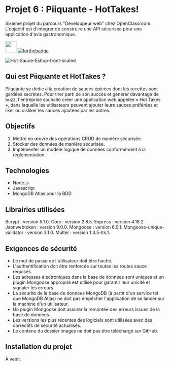 # Projet 6 : Piiquante - HotTakes!
Sixième projet du parcours "Développeur web" chez OpenClassroom. L'objectif est d'intégrer de construire une API sécurisée pour une application d'avis gastronomique.

<img src="https://user-images.githubusercontent.com/98737248/217843411-8a7882af-1628-4fbe-bca0-dbc78b7cb737.svg" style="height:35px;"> [![forthebadge](https://forthebadge.com/images/badges/powered-by-coffee.svg)](https://forthebadge.com)

![Hot-Sauce-Eshop-front-scaled](https://user-images.githubusercontent.com/98737248/217837620-787a1ee3-6920-49b5-a971-2302df4fb647.jpg)

## Qui est Piiquante et HotTakes ?
Piiquante se dédie à la création de sauces épicées dont les recettes sont gardées secrètes. Pour tirer parti de son succès et générer davantage de buzz, l'entreprise souhaite créer une application web appelée « Hot Takes », dans laquelle les utilisateurs peuvent ajouter leurs sauces préférées et liker ou disliker les sauces ajoutées par les autres.

## Objectifs
1. Mettre en œuvre des opérations CRUD de manière sécurisée.
2. Stocker des données de manière sécurisée.
3. Implémenter un modèle logique de données conformément à la réglementation.

## Technologies
- Node.js
- Javascript
- MongoDB Atlas pour la BDD

## Librairies utilisées
Bcrypt : version 5.1.0.
Cors : version 2.8.5.
Express : version 4.18.2.
Jsonwebtoken : version 9.0.0.
Mongoose : version 6.9.1.
Mongoose-unique-validator : version 3.1.0.
Multer : version 1.4.5-lts.1.

## Exigences de sécurité
- Le mot de passe de l'utilisateur doit être haché.
- L'authentification doit être renforcée sur toutes les routes sauce requises.
- Les adresses électroniques dans la base de données sont uniques et un plugin Mongoose approprié est utilisé pour garantir leur unicité et signaler les erreurs.
- La sécurité de la base de données MongoDB (à partir d'un service tel que MongoDB Atlas) ne doit pas empêcher l'application de se lancer sur la machine d'un utilisateur.
- Un plugin Mongoose doit assurer la remontée des erreurs issues de la base de données.
- Les versions les plus récentes des logiciels sont utilisées avec des correctifs de sécurité actualisés.
- Le contenu du dossier images ne doit pas être téléchargé sur GitHub.

## Installation du projet
À venir.

